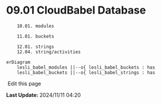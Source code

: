 # 09.01 CloudBabel Database

```plaintext
    10.01. modules

    11.01. buckets

    12.01. strings
    12.04. string/activities
```


```mermaid
erDiagram
    lesli_babel_modules ||--o{ lesli_babel_buckets : has
    lesli_babel_buckets ||--o{ lesli_babel_strings : has
```
<section class="lesli-documentation-footer">
    <p><a><i class="ri-external-link-fill"></i>&nbsp;Edit this page</a><p/>
    <p><b>Last Update: </b>2024/11/11 04:20</p>
</section>
<!-- This code was automatically generated -->
<!-- to update this docs please run rake docs:build -->
